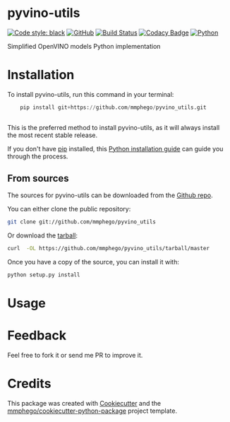 # pyvino-utils

[![Code style: black](https://img.shields.io/badge/code%20style-black-000000.svg)](https://github.com/psf/black)
[![GitHub](https://img.shields.io/github/license/mmphego/pyvino_utils.svg)](LICENSE)
[![Build Status](https://img.shields.io/travis/mmphego/pyvino_utils.svg)](https://travis-ci.com/mmphego/pyvino_utils)
[![Codacy Badge](https://api.codacy.com/project/badge/Grade/43713e0b78f547e8912ff05c9350cffb)](https://app.codacy.com/app/mmphego/pyvino_utils?utm_source=github.com&utm_medium=referral&utm_content=mmphego/pyvino_utils&utm_campaign=Badge_Grade_Dashboard)
[![Python](https://img.shields.io/badge/Python-3.6%2B-red.svg)](https://www.python.org/downloads/)

Simplified OpenVINO models Python implementation

# Installation

To install pyvino-utils, run this command in your terminal:

```python
    pip install git+https://github.com/mmphego/pyvino_utils.git
    
```

This is the preferred method to install pyvino-utils,
as it will always install the most recent stable release.

If you don't have [pip](https://pip.pypa.io) installed,
this [Python installation guide](http://docs.python-guide.org/en/latest/starting/installation/) can guide you through the process.

## From sources

The sources for pyvino-utils can be downloaded from the [Github repo](https://github.com/mmphego/pyvino_utils).

You can either clone the public repository:

```bash
git clone git://github.com/mmphego/pyvino_utils
```

Or download the [tarball](https://github.com/mmphego/pyvino_utils/tarball/master):

```bash
curl  -OL https://github.com/mmphego/pyvino_utils/tarball/master
```

Once you have a copy of the source, you can install it with:

```bash
python setup.py install
```

# Usage


# Feedback

Feel free to fork it or send me PR to improve it.

# Credits

This package was created with [Cookiecutter](https://github.com/audreyr/cookiecutter) and the [mmphego/cookiecutter-python-package](https://github.com/mmphego/cookiecutter-python-package) project template.
